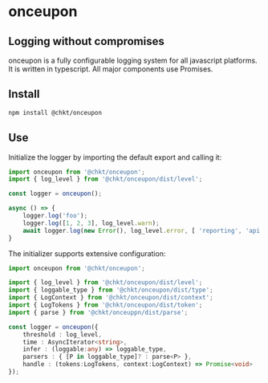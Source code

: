 # onceupon
## Logging without compromises

onceupon is a fully configurable logging system for all javascript platforms.
It is written in typescript. All major components use Promises.

## Install
```sh
npm install @chkt/onceupon
```

## Use
Initialize the logger by importing the default export and calling it:

```typescript
import onceupon from '@chkt/onceupon';
import { log_level } from '@chkt/onceupon/dist/level';

const logger = onceupon();

async () => {
    logger.log('foo');
    logger.log([1, 2, 3], log_level.warn);
    await logger.log(new Error(), log_level.error, [ 'reporting', 'api' ]);
}
```

The initializer supports extensive configuration:

```typescript
import onceupon from '@chkt/onceupon';

import { log_level } from '@chkt/onceupon/dist/level';
import { loggable_type } from '@chkt/onceupon/dist/type';
import { LogContext } from '@chkt/onceupon/dist/context';
import { LogTokens } from '@chkt/onceupon/dist/token';
import { parse } from '@chkt/onceuppn/dist/parse';

const logger = onceupon({
    threshold : log_level,
    time : AsyncIterator<string>,
    infer : (loggable:any) => loggable_type,
    parsers : { [P in loggable_type]? : parse<P> },
    handle : (tokens:LogTokens, context:LogContext) => Promise<void>
});
```
